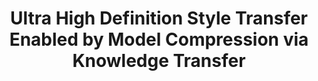 ---
title: "Ultra High Definition Style Transfer Enabled by Model Compression via Knowledge Transfer"
collection: publications
excerpt: 'working paper'
---